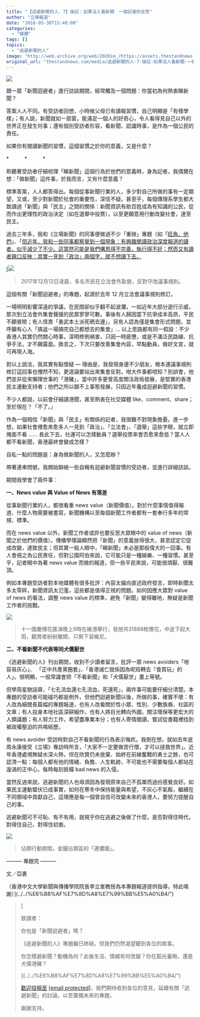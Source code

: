 ```yaml
---
title: "【逃避新聞的人．7】後記：如果沒人看新聞　一個記者的反思"
author: "立場報道"
date: "2018-05-30T15:40:00"
categories:
  - "媒體"
tags: []
topics:
  - "逃避新聞的人"
image: "http://web.archive.org/web/2020im_/https://assets.thestandnews.com/media/photos/after-09_Z638B.png"
original_url: "thestandnews.com/media/逃避新聞的人-7-後記-如果沒人看新聞-一個記者的反思"
---
```

![](http://web.archive.org/web/2020im_/https://assets.thestandnews.com/media/photos/after-09_Z638B.png)

跟一眾「新聞迴避者」進行訪談期間，經常觸及一個問題：你當初為何熱衷睇新聞？

答案人人不同。有受訪者回想，小時候父母已有讀報習慣，自己明顯是「有樣學樣」；有人說，新聞就如一扇窗，能滿足一個人的好奇心，令人看得見自己以外的世界正在發生何事；還有個別受訪者形容，看新聞、認識時事，是作為一個公民的責任。

如果你有閱讀新聞的習慣，這個習慣之於你的意義，又是什麼？

\*　　　\*　　　\*

聆聽著受訪者仔細梳理「睇新聞」這個行為於他們的意義時，身為記者，我偶爾在想：「做新聞」這件事，於我而言，又有什麼意義？

標準答案，人人都答得出。每個從事新聞行業的人，多少對自己所做的事有一定期望，又或，至少對新聞於社會的重要性，深信不疑。甚至乎，每個傳理系學生都大致讀過「新聞」與「民主」之間的關係：新聞資訊有助百姓成為有知識的公民，從而作出更理性的政治決定（如在選舉中投票），以至更願意用行動改變社會，達至民主。

過去三年多，我和《立場新聞》的同事便做過不少「重磅」專題（如「[旺角．他們](../../%E5%8C%AF%E9%BB%9E%E5%8E%9F%E7%BD%AA%E8%83%8C%E5%BE%8C/")」、「[但近年，我和一些同事都察覺到一個現象：有興趣閱讀政治深度報道的讀者，似乎減少了不少。這當然可能是我們構思得不完善，執行得不好；然而又有讀者親口反映：其實一見到「政治」兩個字，就不想讀下去。](../../%E6%B8%AF%E7%8D%A8%E7%99%BB%E5%A0%B4/")

[![](http://web.archive.org/web/2020im_/https://assets.thestandnews.com/media/photos/aa_mj8om.png)
> 2017年12月12日凌晨，多名市民在立法會外紮營，反對守改議事規則。

這個有關「新聞迴避者」的專題，起源於去年 12 月立法會議事規則修訂。

一場明明影響深遠的爭議，在民間卻似乎翻不起波瀾，一如近年大部分遊行示威，那次到立法會外集會聲援的民眾寥寥可數。事後有人歸因當下抗爭成本高昂，平民不願冒險；有人怪責「勇武本土派死晒去邊」，另有人認為僅是集會形式問題，並呼籲有心人「搞返一場搞完自己都想去的集會」… 以上思路都有同一假設：不少香港人其實仍然關心時事，深明修例禍害，只因一時疲憊，或是不滿泛民路線、抗爭手法，才不願露面。換言之，下次只要改善集會內容，早點動員，做好文宣，就可再現人海。

對以上說法，我其實有點懷疑 — 理由是，我發現身邊不少朋友，根本連議事規則修訂這回事也懵然不知，更遑論要站出來集會反對。咁大件事都唔知？別誤會，他們並非從來懶理世事的「港豬」，當中許多更曾高度關注政局發展，是堅實的香港民主運動支持者；他們之所以跟不上事態發展，只因近年養成迴避新聞的習慣。

不少人都說，以前會仔細讀港聞，甚至熱衷在社交媒體 like、comment、share；至於現在？「不了。」

作為一個相信「新聞」與「民主」有關係的記者，我很難不對現象擔憂。進一步想，如果社會裡愈來愈多人一見到「政治」、「立法會」、「選舉」這些字眼，就立即掩面不看 …… 長此下去，社運可以怎樣動員？選舉投票率會否愈來愈低？當人人都不看新聞，香港最終會變成怎樣？

自私一點的問題是：身為做新聞的人，又怎麼辦？

帶著連串問號，我開始聯絡一些自稱有迴避新聞習慣的受訪者，並進行詳細訪談。

期間我學會了兩件事：

**一、News value 與 Value of News 有落差**

從事新聞行業的人，都很看重 news value（新聞價值）。對於什麼事情值得報道、什麼人物需要被書寫，新聞機構以至每個新聞工作者都有一套奉行多年的常規、標準。

而在 news value 以外，新聞工作者或許也要反思大眾眼中的 value of news（新聞之於他們的價值）。傳播學理論顯然把「新聞」的意義放得很大，甚至認定它促成改變，達致民主；但其實一般人眼中，「睇新聞」未必是那般偉大的一回事。有人會視之為公民責任，但對公園阿伯來說，它可能只是一種娛樂、一種習慣。甚至乎，記者眼中為著 news value 而做的報道，但一些平民來說，可能很煩厭、很難頂。

例如本專題受訪者對本地媒體有很多批評：內容太偏向直述政府發言，即時新聞太多太零碎，新聞資訊太氾濫，這些都是值得正視的問題。如何因應大眾對 value of news 的看法，調整 news value 的標準，避免「新聞」變得離地，無疑是新聞工作者的挑戰。

![](http://web.archive.org/web/2020im_/https://assets.thestandnews.com/media/photos/22136987_10155575148781422_8813369383736765060_o_9g0mz.png)
> 十一國慶煙花匯演晚上9時在維港舉行，發放共31888枚煙花，中途下起大雨，觀賞者紛紛離開，只剩下習維尼。

**二、不看新聞不代表等同犬儒厭世**

《逃避新聞的人》刊出期間，收到不少讀者留言，批評一眾 news avoiders「咁容易灰心」、 「正中共產黨圈套」、「香港滅亡就係因為呢班轉去『食買玩』的人」。很明顯，一般常識會把「不看新聞」和「犬儒厭世」畫上等號。

但學周星馳話齋，「七孔流血還七孔流血，死還死」，兩件事可能要仔細分清楚。本專題的受訪者可能碰巧都是例外，但他們迴避新聞以後，所做的事，確實不壞：有人改為細閱長篇幅的專題報道，也有人改看關於性小眾、性別、少數族裔、社區的文章；有人投身本地社區深耕細作，也有人將目光轉向外國，關注環保等更宏大的人類議題；有人努力工作，希望盡專業本分；也有人寄情閱讀，嘗試從書籍裡找到被政權壓迫的共鳴經歷。

有 news avoider 受訪時對自己不看新聞的行為表示悔疚。我倒在想，就如去年底周永康接受《立場》專訪時所言，「大家不一定要做苦行僧，才可以拯救世界」。近年香港處境無疑水深火熱，但在欣賞仍未放棄、始終在前線奮戰的勇士之餘，也可認清一點：每個人都有他的情緒、負擔、人生軌跡，不可能也不需要每個人都站在漩渦的正中心，每時每刻抵檔 bad news 的入侵。

當然反過來說，逃避新聞的人也毋須因為發現原來自己不孤單而過份感覺良好。如果民主運動螫伏已成事實，如何在寒冬中保持能量與希望，不灰心不氣餒，繼續在不同領域中貢獻自己，這理應是每一個曾自信可改變未來的香港人，要努力提醒自己的事。

逃避新聞可不可恥、有不有用，就視乎你在逃避之後做了什麼，是否對得住時代，對得住自己，對得住初衷。

![](http://web.archive.org/web/2020im_/https://assets.thestandnews.com/media/photos/10683587_10152868951349924_4633353082601642437_o_F0zqq.png)
> 佔期行動期間，金鐘佔領區的「連儂牆」。

——— 專題完 ———

文／亞裹

（香港中文大學新聞與傳播學院院長李立峯教授為本專題報道提供指導，特此鳴謝）](../../%E6%B8%AF%E7%8D%A8%E7%99%BB%E5%A0%B4/") 

> [
> 
> 致讀者：
> 
> 你也是「新聞迴避者」嗎？
> 
> 《逃避新聞的人》專題雖已終結，但我們仍然渴望聽到各位的故事。
> 
> 你怎樣避新聞？動機為何？此後生活、情緒有何改變？你在韜光養晦，還是犬儒港豬？
> 
> ](../../%E6%B8%AF%E7%8D%A8%E7%99%BB%E5%A0%B4/")
> 
> [歡迎投稿至](../../%E6%B8%AF%E7%8D%A8%E7%99%BB%E5%A0%B4/") [\[email protected\]](/web/20211229132545/https://www.thestandnews.com/cdn-cgi/l/email-protection)，我們期待收到各位的意見，延續有關「逃避新聞」的討論，以至籌備未來的專題。
> 
> 謝謝支持。